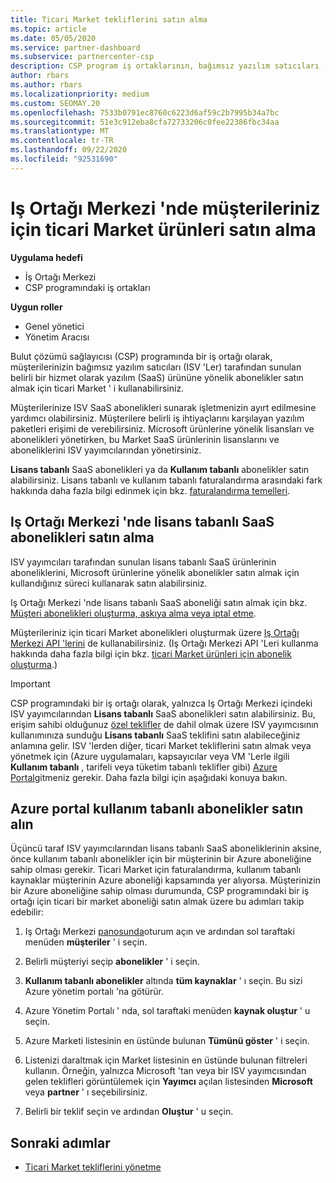 ```yaml
---
title: Ticari Market tekliflerini satın alma
ms.topic: article
ms.date: 05/05/2020
ms.service: partner-dashboard
ms.subservice: partnercenter-csp
description: CSP program iş ortaklarının, bağımsız yazılım satıcıları (ISV) tarafından sunulan SaaS tekliflerinin müşteri satın alımları oluşturmak için Iş Ortağı Merkezi marketi ' ni nasıl kullanabileceğinizi öğrenin.
author: rbars
ms.author: rbars
ms.localizationpriority: medium
ms.custom: SEOMAY.20
ms.openlocfilehash: 7533b0791ec8760c6223d6af59c2b7995b34a7bc
ms.sourcegitcommit: 51e3c912eba8cfa72733206c0fee22386fbc34aa
ms.translationtype: MT
ms.contentlocale: tr-TR
ms.lasthandoff: 09/22/2020
ms.locfileid: "92531690"
---
```

# <a name="purchase-commercial-marketplace-products-for-your-customers-in-partner-center"></a>Iş Ortağı Merkezi 'nde müşterileriniz için ticari Market ürünleri satın alma

**Uygulama hedefi**

- İş Ortağı Merkezi
- CSP programındaki iş ortakları

**Uygun roller**

- Genel yönetici
- Yönetim Aracısı

Bulut çözümü sağlayıcısı (CSP) programında bir iş ortağı olarak, müşterilerinizin bağımsız yazılım satıcıları (ISV 'Ler) tarafından sunulan belirli bir hizmet olarak yazılım (SaaS) ürününe yönelik abonelikler satın almak için ticari Market ' i kullanabilirsiniz. 

Müşterilerinize ISV SaaS abonelikleri sunarak işletmenizin ayırt edilmesine yardımcı olabilirsiniz. Müşterilere belirli iş ihtiyaçlarını karşılayan yazılım paketleri erişimi de verebilirsiniz. Microsoft ürünlerine yönelik lisansları ve abonelikleri yönetirken, bu Market SaaS ürünlerinin lisanslarını ve aboneliklerini ISV yayımcılarından yönetirsiniz.

**Lisans tabanlı** SaaS abonelikleri ya da **Kullanım tabanlı** abonelikler satın alabilirsiniz. Lisans tabanlı ve kullanım tabanlı faturalandırma arasındaki fark hakkında daha fazla bilgi edinmek için bkz. [faturalandırma temelleri](billing-basics.md).

## <a name="purchase-license-based-saas-subscriptions-in-partner-center"></a>Iş Ortağı Merkezi 'nde lisans tabanlı SaaS abonelikleri satın alma

ISV yayımcıları tarafından sunulan lisans tabanlı SaaS ürünlerinin aboneliklerini, Microsoft ürünlerine yönelik abonelikler satın almak için kullandığınız süreci kullanarak satın alabilirsiniz.

Iş Ortağı Merkezi 'nde lisans tabanlı SaaS aboneliği satın almak için bkz. [Müşteri abonelikleri oluşturma, askıya alma veya iptal etme](create-a-new-subscription.md#create-a-new-subscription).

Müşterileriniz için ticari Market abonelikleri oluşturmak üzere [Iş Ortağı Merkezi API 'lerini](/partner-center/develop/) de kullanabilirsiniz. (Iş Ortağı Merkezi API 'Leri kullanma hakkında daha fazla bilgi için bkz. [ticari Market ürünleri için abonelik oluşturma](/partner-center/develop/create-subscription-azure-marketplace-products).)

>[!IMPORTANT]
> CSP programındaki bir iş ortağı olarak, yalnızca Iş Ortağı Merkezi içindeki ISV yayımcılarından **Lisans tabanlı** SaaS abonelikleri satın alabilirsiniz. Bu, erişim sahibi olduğunuz [özel teklifler](csp-commercial-marketplace-discover.md#learn-about-marketplace-exclusive-offers) de dahil olmak üzere ISV yayımcısının kullanımınıza sunduğu **Lisans tabanlı** SaaS teklifini satın alabileceğiniz anlamına gelir. ISV 'lerden diğer, ticari Market tekliflerini satın almak veya yönetmek için (Azure uygulamaları, kapsayıcılar veya VM 'Lerle ilgili **Kullanım tabanlı** , tarifeli veya tüketim tabanlı teklifler gibi) [Azure Portal](https://portal.azure.com/)gitmeniz gerekir. Daha fazla bilgi için aşağıdaki konuya bakın.

## <a name="purchase-usage-based-subscriptions-in-the-azure-portal"></a>Azure portal kullanım tabanlı abonelikler satın alın

Üçüncü taraf ISV yayımcılarından lisans tabanlı SaaS aboneliklerinin aksine, önce kullanım tabanlı abonelikler için bir müşterinin bir Azure aboneliğine sahip olması gerekir. Ticari Market için faturalandırma, kullanım tabanlı kaynaklar müşterinin Azure aboneliği kapsamında yer alıyorsa. Müşterinizin bir Azure aboneliğine sahip olması durumunda, CSP programındaki bir iş ortağı için ticari bir market aboneliği satın almak üzere bu adımları takip edebilir:

1. Iş Ortağı Merkezi [panosunda](https://partner.microsoft.com/dashboard)oturum açın ve ardından sol taraftaki menüden **müşteriler** ' i seçin.

2. Belirli müşteriyi seçip **abonelikler** ' i seçin.  

3. **Kullanım tabanlı abonelikler** altında **tüm kaynaklar** ' ı seçin. Bu sizi Azure yönetim portalı 'na götürür.

4. Azure Yönetim Portalı ' nda, sol taraftaki menüden **kaynak oluştur** ' u seçin.

5. Azure Marketi listesinin en üstünde bulunan **Tümünü göster** ' i seçin.

6. Listenizi daraltmak için Market listesinin en üstünde bulunan filtreleri kullanın. Örneğin, yalnızca Microsoft 'tan veya bir ISV yayımcısından gelen teklifleri görüntülemek için **Yayımcı** açılan listesinden **Microsoft** veya **partner** ' ı seçebilirsiniz.

7. Belirli bir teklif seçin ve ardından **Oluştur** ' u seçin.

## <a name="next-steps"></a>Sonraki adımlar

- [Ticari Market tekliflerini yönetme](csp-commercial-marketplace-purchase.md)